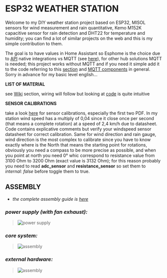 # **ESP32 WEATHER STATION**

Welcome to my DIY weather station project based on ESP32, MISOL sensors for wind measurement and rain quantitative, Kemo M152K capacitive sensor for rain detection and DHT22 for temperature and humidity; you can find a lot of similar projects on the web and this is my simple contribution to them.

The goal is to have values in Home Assistant so Esphome is the choice due to [API](https://esphome.io/components/api.html) native integrations vs MQTT (see [here](https://esphome.io/components/api.html#advantages-over-mqtt)), for other hub solutions MQTT is needed; this project works without MQTT and if you need it simple add it to the code referring to this [section](https://esphome.io/components/sensor/mqtt_subscribe.htm) and [MQTT components](https://esphome.io/components/mqtt.html) in general. Sorry in advance for my basic level english...

**LIST OF MATERIAL** 

see [Wiki](https://github.com/Nik71git/ESP32-stazione-meteo/wiki) section, wiring will follow but looking at [code](https://github.com/Nik71git/ESP32-stazione-meteo/blob/master/stazione-meteo.yaml) is quite intuitive

**SENSOR CALIBRATIONS**

take a look [here](https://github.com/Nik71git/ESP32-weather-station/wiki/hardware-data-sheet) for sensor calibrations, especially the first two PDF.
In my station wind speed has a multiply of 0,04 since it close once per second (that means a complete rotation) at a speed of 2,4 km/h due to datasheet.
Code contains explicative comments but verify your windspeed sensor datasheet for correct calibration.
Same for wind direction and rain gauge, wind direction is the most complex to calibrate since you have to know exactly where is the North that means the starting point for rotations, obviously you need a compass to be more precise as possible, and when you point at north you need 0° whic correspond to resistance value from 3100 Ohm to 3200 Ohm (exact value is 3132 Ohm); for this reason probably you need to read **adc_sensor** and **resistance_sensor** so set them to _internal: false_ before toggle them to true. 

## **ASSEMBLY**

* _the complete assembly guide is [here](https://github.com/Nik71git/ESP32-weather-station/files/10198231/sensor.assembly.guide.pdf)_

### _power supply (with fan exhaust):_

> ![power supply](https://user-images.githubusercontent.com/61212989/206589258-34d5ac9f-9437-4ef9-ab24-4bd76e888d98.jpg)

### _core system:_

> ![assembly](https://user-images.githubusercontent.com/61212989/206589416-a272f8d8-c62b-4f47-a8e5-4606be4ace66.jpg)

### _external hardware:_

> ![assembly](https://user-images.githubusercontent.com/61212989/205520572-8e8b52ff-2852-4d28-9d31-e012adb5b7f9.png)
